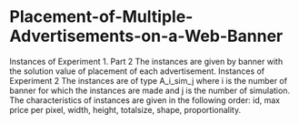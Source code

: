 # Placement-of-Multiple-Advertisements-on-a-Web-Banner

Instances of Experiment 1. Part 2
  The instances are given by banner with the solution value of placement of each advertisement. 
Instances of Experiment 2
  The instances are of type A_i_sim_j where i is the number of banner for which the instances are made and j is the number of simulation.
  The characteristics of instances are given in the following order: id, max price per pixel, width, height, totalsize, shape, proportionality. 
  
